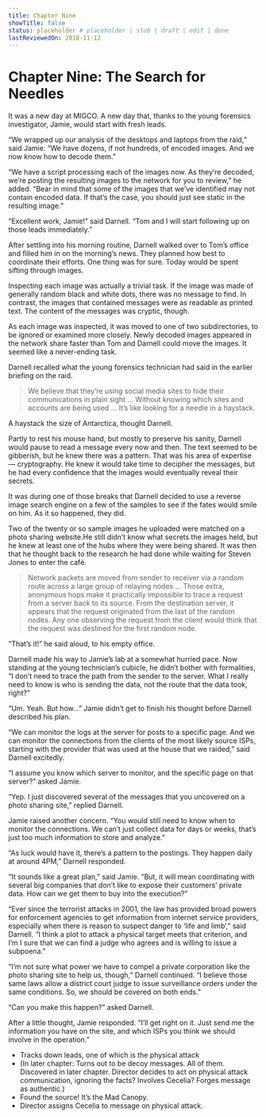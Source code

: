 ```yaml
---
title: Chapter Nine
showTitle: false
status: placeholder # placeholder | stub | draft | edit | done
lastReviewedOn: 2018-11-12
---
```


# Chapter Nine: The Search for Needles

It was a new day at MIGCO. A new day that, thanks to the young forensics investigator, Jamie, would start with fresh leads.

“We wrapped up our analysis of the desktops and laptops from the raid,” said Jamie. “We have dozens, if not hundreds, of encoded images. And we now know how to decode them.”

“We have a script processing each of the images now. As they’re decoded, we’re posting the resulting images to the network for you to review,” he added. “Bear in mind that some of the images that we’ve identified may not contain encoded data. If that’s the case, you should just see static in the resulting image.”

“Excellent work, Jamie!” said Darnell. “Tom and I will start following up on those leads immediately.”

After settling into his morning routine, Darnell walked over to Tom’s office and filled him in on the morning’s news. They planned how best to coordinate their efforts. One thing was for sure. Today would be spent sifting through images.

Inspecting each image was actually a trivial task. If the image was made of generally random black and white dots, there was no message to find. In contrast, the images that contained messages were as readable as printed text. The content of the messages was cryptic, though.

As each image was inspected, it was moved to one of two subdirectories, to be ignored or examined more closely. Newly decoded images appeared in the network share faster than Tom and Darnell could move the images. It seemed like a never-ending task.

Darnell recalled what the young forensics technician had said in the earlier briefing on the raid.

> We believe that they’re using social media sites to hide their communications in plain sight ... Without knowing which sites and accounts are being used ... It’s like looking for a needle in a haystack.

A haystack the size of Antarctica, thought Darnell. 

Partly to rest his mouse hand, but mostly to preserve his sanity, Darnell would pause to read a message every now and then. The text seemed to be gibberish, but he knew there was a pattern. That was his area of expertise &mdash; cryptography. He knew it would take time to decipher the messages, but he had every confidence that the images would eventually reveal their secrets.

It was during one of those breaks that Darnell decided to use a reverse image search engine on a few of the samples to see if the fates would smile on him. As it so happened, they did.

Two of the twenty or so sample images he uploaded were matched on a photo sharing website.He still didn’t know what secrets the images held, but he knew at least one of the hubs where they were being shared. It was then that he thought back to the research he had done while waiting for Steven Jones to enter the café.

> Network packets are moved from sender to receiver via a random route across a large group of relaying nodes ... Those extra, anonymous hops make it practically impossible to trace a request from a server back to its source. From the destination server, it appears that the request originated from the last of the random nodes. Any one observing the request from the client would think that the request was destined for the first random node.

“That’s it!” he said aloud, to his empty office.

Darnell made his way to Jamie’s lab at a somewhat hurried pace. Now standing at the young technician’s cubicle, he didn’t bother with formalities, “I don’t need to trace the path from the sender to the server. What I really need to know is who is sending the data, not the route that the data took, right?”

“Um. Yeah. But how...” Jamie didn’t get to finish his thought before Darnell described his plan.

“We can monitor the logs at the server for posts to a specific page. And we can monitor the connections from the clients of the most likely source ISPs, starting with the provider that was used at the house that we raided,” said Darnell excitedly.

“I assume you know which server to monitor, and the specific page on that server?” asked Jamie.

“Yep. I just discovered several of the messages that you uncovered on a photo sharing site,” replied Darnell.

Jamie raised another concern. “You would still need to know when to monitor the connections. We can’t just collect data for days or weeks, that’s just too much information to store and analyze.”

“As luck would have it, there’s a pattern to the postings. They happen daily at around 4PM,” Darnell responded.

“It sounds like a great plan,” said Jamie. “But, it will mean coordinating with several big companies that don’t like to expose their customers’ private data. How can we get them to buy into the execution?”

“Ever since the terrorist attacks in 2001, the law has provided broad powers for enforcement agencies to get information from internet service providers, especially when there is reason to suspect danger to ‘life and limb’,” said Darnell. “I think a plot to attack a physical target meets that criterion, and I’m I sure that we can find a judge who agrees and is willing to issue a subpoena.”

“I’m not sure what power we have to compel a private corporation like the photo sharing site to help us, though,” Darnell continued. “I believe those same laws allow a district court judge to issue surveillance orders under the same conditions. So, we should be covered on both ends.”

“Can you make this happen?” asked Darnell.

After a little thought, Jamie responded. “I’ll get right on it. Just send me the information you have on the site, and which ISPs you think we should involve in the operation.”

* Tracks down leads, one of which is the physical attack
* (In later chapter: Turns out to be decoy messages. All of them. Discovered in later chapter. Director decides to act on physical attack communication, ignoring the facts? Involves Cecelia? Forges message as authentic.)
* Found the source! It’s the Mad Canopy.
* Director assigns Cecelia to message on physical attack.
